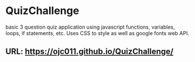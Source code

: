# QuizChallenge

basic 3 question quiz application using javascript functions, variables, loops, if statements, etc. Uses CSS to style as well as google fonts web API.

## URL: https://ojc011.github.io/QuizChallenge/
